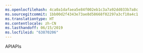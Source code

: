 ```yaml
---
ms.openlocfilehash: 4ca0a1dafaea5e84f002eb1c3a7a92dd033b7a8c
ms.sourcegitcommit: 1bb00d2f4343e73ae8d58668f02297a3cf10a4c1
ms.translationtype: HT
ms.contentlocale: zh-CN
ms.lasthandoff: 06/15/2019
ms.locfileid: "63870206"
---
```

<span data-ttu-id="e0b6f-101">API</span><span class="sxs-lookup"><span data-stu-id="e0b6f-101">APIs</span></span>